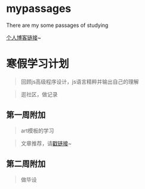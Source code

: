 # mypassages
There are my some passages of studying

[个人博客链接](http://blog.sina.com.cn/s/articlelist_2980845663_0_1.html)~



# 寒假学习计划 #
> 回顾js高级程序设计，js语言精粹并输出自己的理解

> 逛社区，做记录

## 第一周附加 ##

> art模板的学习

> 文章推荐，请[戳链接](http://mp.weixin.qq.com/s?__biz=MzAxODE2MjM1MA==&mid=401657042&idx=1&sn=c06773e257b3ae662f8389b32cbbcebc&scene=2&srcid=0115bRdbpWzsFYbPsPAu1JHn&from=timeline&isappinstalled=0#wechat_redirect)~
## 第二周附加 ##
> 做毕设
> 

